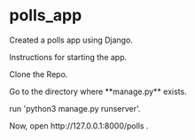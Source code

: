 # polls_app
<p> Created a polls app using Django. <p>
<p> Instructions for starting the app. <p>
<p> Clone the Repo. <p>
 <p> Go to the directory where **manage.py** exists. <p>
<p> run 'python3 manage.py runserver'. <p>
<p> Now, open http://127.0.0.1:8000/polls . <p>
